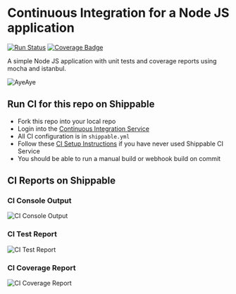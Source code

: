 ###
# Continuous Integration for a Node JS application
[![Run Status](https://api.shippable.com/projects/588579c63b653a0f00fa68d3/badge?branch=master)](https://app.shippable.com/projects/588579c63b653a0f00fa68d3)
[![Coverage Badge](https://api.shippable.com/projects/588579c63b653a0f00fa68d3/coverageBadge?branch=master)](https://app.shippable.com/projects/588579c63b653a0f00fa68d3)

A simple Node JS application with unit tests and coverage reports using mocha
and istanbul.

![AyeAye](https://github.com/shippableSamples/node-with-tests-coverage/blob/master/public/resources/images/captain.png)

## Run CI for this repo on Shippable
* Fork this repo into your local repo
* Login into the [Continuous Integration Service](wwww.shippable.com)
* All CI configuration is in `shippable.yml`
* Follow these [CI Setup Instructions](http://docs.shippable.com/ci/runFirstBuild/) if you have never used Shippable CI Service
* You should be able to run a manual build or webhook build on commit

## CI Reports on Shippable

### CI Console Output
![CI Console Output](https://github.com/shippableSamples/node-with-tests-coverage/blob/master/public/resources/images/console.jpg)

### CI Test Report
![CI Test Report](https://github.com/shippableSamples/node-with-tests-coverage/blob/master/public/resources/images/tests.jpg)

### CI Coverage Report
![CI Coverage Report](https://github.com/shippableSamples/node-with-tests-coverage/blob/master/public/resources/images/coverage.jpg)
